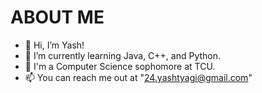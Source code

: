 # ABOUT ME
- 👋 Hi, I’m Yash!
- 🌱 I’m currently learning Java, C++, and Python.
- 🏫 I'm a Computer Science sophomore at TCU.
- 📫 You can reach me out at "24.yashtyagi@gmail.com"
